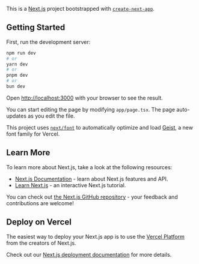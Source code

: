 This is a
[Next.js](https://nextjs.org)
project
bootstrapped
with
[`create-next-app`](https://nextjs.org/docs/app/api-reference/cli/create-next-app).

## Getting Started

First, run
the
development
server:

```bash
npm run dev
# or
yarn dev
# or
pnpm dev
# or
bun dev
```

Open
[http://localhost:3000](http://localhost:3000)
with your
browser to
see the
result.

You can
start
editing
the page
by
modifying
`app/page.tsx`.
The page
auto-updates
as you
edit the
file.

This
project
uses
[`next/font`](https://nextjs.org/docs/app/building-your-application/optimizing/fonts)
to
automatically
optimize
and load
[Geist](https://vercel.com/font),
a new font
family for
Vercel.

## Learn More

To learn
more about
Next.js,
take a
look at
the
following
resources:

- [Next.js Documentation](https://nextjs.org/docs) -
  learn
  about
  Next.js
  features
  and API.
- [Learn Next.js](https://nextjs.org/learn) -
  an
  interactive
  Next.js
  tutorial.

You can
check out
[the Next.js GitHub repository](https://github.com/vercel/next.js) -
your
feedback
and
contributions
are
welcome!

## Deploy on Vercel

The
easiest
way to
deploy
your
Next.js
app is to
use the
[Vercel Platform](https://vercel.com/new?utm_medium=default-template&filter=next.js&utm_source=create-next-app&utm_campaign=create-next-app-readme)
from the
creators
of
Next.js.

Check out
our
[Next.js deployment documentation](https://nextjs.org/docs/app/building-your-application/deploying)
for more
details.

